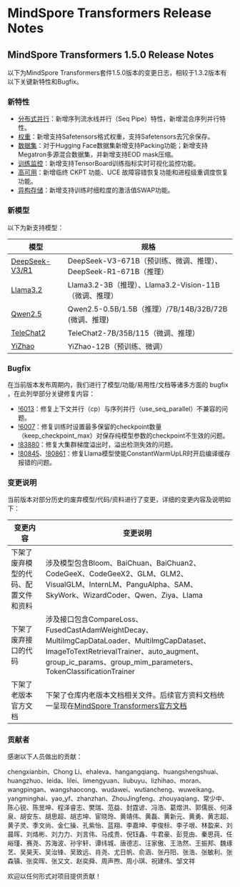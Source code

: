 # MindSpore Transformers Release Notes

## MindSpore Transformers 1.5.0 Release Notes

以下为MindSpore Transformers套件1.5.0版本的变更日志，相较于1.3.2版本有以下关键新特性和Bugfix。

### 新特性

* [分布式并行](https://www.mindspore.cn/mindformers/docs/zh-CN/r1.5.0/function/distributed_parallel.html)：新增序列流水线并行（Seq Pipe）特性，新增混合序列并行特性。
* [权重](https://www.mindspore.cn/mindformers/docs/zh-CN/r1.5.0/function/safetensors.html)：新增支持Safetensors格式权重，支持Safetensors去冗余保存。
* [数据集](https://www.mindspore.cn/mindformers/docs/zh-CN/r1.5.0/function/dataset.html)：对于Hugging Face数据集新增支持Packing功能；新增支持Megatron多源混合数据集，并新增支持EOD mask压缩。
* [训练监控](https://www.mindspore.cn/mindformers/docs/zh-CN/r1.5.0/function/monitor.html)：新增支持TensorBoard训练指标实时可视化监控功能。
* [高可用](https://www.mindspore.cn/mindformers/docs/zh-CN/r1.5.0/function/high_availability.html)：新增临终 CKPT 功能、UCE 故障容错恢复功能和进程级重调度恢复功能。
* [异构存储](https://www.mindspore.cn/mindformers/docs/zh-CN/r1.5.0/function/fine_grained_activations_swap.html)：新增支持训练时细粒度的激活值SWAP功能。

### 新模型

以下为新支持模型：

| 模型                                                                                           | 规格                                               |
|----------------------------------------------------------------------------------------------|--------------------------------------------------|
| [DeepSeek-V3/R1](https://gitee.com/mindspore/mindformers/tree/r1.5.0/research/deepseek3)     | DeepSeek-V3-671B（预训练、微调、推理）、DeepSeek-R1-671B（推理） |
| [Llama3.2](https://gitee.com/mindspore/mindformers/blob/r1.5.0/docs/model_cards/llama3_2.md) | Llama3.2-3B（推理）、Llama3.2-Vision-11B （微调、推理）      |
| [Qwen2.5](https://gitee.com/mindspore/mindformers/tree/r1.5.0/research/qwen2_5)              | Qwen2.5-0.5B/1.5B（推理）/7B/14B/32B/72B (微调、推理)     |
| [TeleChat2](https://gitee.com/mindspore/mindformers/tree/r1.5.0/research/telechat2)          | TeleChat2-7B/35B/115（微调、推理）                      |
| [YiZhao](https://gitee.com/mindspore/mindformers/tree/r1.5.0/research/yizhao)                | YiZhao-12B（预训练、微调）                               |

### Bugfix

在当前版本发布周期内，我们进行了模型/功能/易用性/文档等诸多方面的 bugfix ，在此列举部分关键修复内容：

* [!6013](https://gitee.com/mindspore/mindformers/pulls/6013)：修复上下文并行（cp）与序列并行（use_seq_parallel）不兼容的问题。
* [!6007](https://gitee.com/mindspore/mindformers/pulls/6007)：修复训练时设置最多保留的checkpoint数量（keep_checkpoint_max）对保存纯模型参数的checkpoint不生效的问题。
* [!83880](https://gitee.com/mindspore/mindspore/pulls/83880)：修复大集群梯度溢出时，溢出检测失效的问题。
* [!80845](https://gitee.com/mindspore/mindspore/pulls/80845)、[!80861](https://gitee.com/mindspore/mindspore/pulls/80861)：修复Llama模型使能ConstantWarmUpLR时开启编译缓存报错的问题。

### 变更说明

当前版本对部分历史的废弃模型/代码/资料进行了变更，详细的变更内容及说明如下：

| 变更内容               | 变更说明                                                                                                                                                                                         |
|--------------------|----------------------------------------------------------------------------------------------------------------------------------------------------------------------------------------------|
| 下架了废弃模型的代码、配置文件和资料 | 涉及模型包含Bloom、BaiChuan、BaiChuan2、CodeGeeX、CodeGeeX2、GLM、GLM2、VisualGLM、InternLM、PanguAlpha、SAM、SkyWork、WizardCoder、Qwen、Ziya、Llama                                                             |
| 下架了废弃接口的代码         | 涉及接口包含CompareLoss、FusedCastAdamWeightDecay、MultiImgCapDataLoader、MultiImgCapDataset、ImageToTextRetrievalTrainer、auto_augment、group_ic_params、group_mim_parameters、TokenClassificationTrainer |
| 下架了老版本官方文档         | 下架了仓库内老版本文档相关文件。后续官方资料文档统一呈现在[MindSpore Transformers官方文档](https://www.mindspore.cn/mindformers/docs/zh-CN/r1.5.0/index.html)                                                                 |

### 贡献者

感谢以下人员做出的贡献：

chengxianbin、Chong Li、ehaleva、hangangqiang、huangshengshuai、huangzhuo、leida、lilei、limengyuan、liubuyu、lizhihao、moran、wangpingan、wangshaocong、wudawei、wutiancheng、wuweikang、yangminghai、yao_yf、zhanzhan、ZhouJingfeng、zhouyaqiang、常少中、陈心锐、陈昱坤、程泽睿志、樊瑞、范益、封霆谚、冯浩、葛煜洪、郭儒辰、何泽泉、胡安东、胡思超、胡志坤、宦晓玲、黄靖伟、黄磊、黄新元、黄勇、黄志超、黄子灵、季文尚、金仁操、孔紫怡、蓝翔、李嘉坤、李俊标、李子垠、林盈来、刘晨晖、刘烙彬、刘力力、刘言伟、马成贵、倪钰鑫、牛君豪、彭竞由、秦思莼、任峪瑾、赛尧、苏海波、孙宇轩、谭纬城、唐德志、汪家傲、王浩然、王振邦、魏琢艺、吴昊天、吴治锋、吴致远、肖尧、尤日帆、俞涵、张丹阳、张浩、张敏利、张森镇、张奕晖、张又文、赵奕舜、周声煦、周小琪、祝建伟、邹文祥

欢迎以任何形式对项目提供贡献！